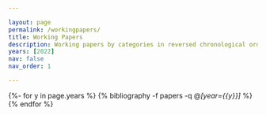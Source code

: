 ```yaml
---

layout: page
permalink: /workingpapers/
title: Working Papers
description: Working papers by categories in reversed chronological order.
years: [2022]
nav: false
nav_order: 1

---
```

<!-- _pages/workingpaper.md -->
<div class="publications">

{%- for y in page.years %}
  {% bibliography -f papers -q @*[year={{y}}]* %}
{% endfor %}

</div>
